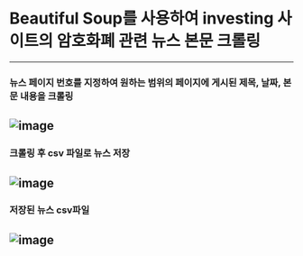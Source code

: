 # Beautiful Soup를 사용하여 investing 사이트의 암호화폐 관련 뉴스 본문 크롤링
---
### 뉴스 페이지 번호를 지정하여 원하는 범위의 페이지에 게시된 제목, 날짜, 본문 내용을 크롤링
![image](https://github.com/chlwlgus97/Investing_Web_Crawling/assets/130372088/f39eb7dd-94fa-478e-80f1-834c3030b41c)
---
### 크롤링 후 csv 파일로 뉴스 저장
![image](https://github.com/chlwlgus97/Investing_Web_Crawling/assets/130372088/b79520b8-004c-481c-a84a-18c9677c17ed)
---
### 저장된 뉴스 csv파일
![image](https://github.com/chlwlgus97/Investing_Web_Crawling/assets/130372088/bedbaa47-23d6-4901-ab51-cbe00ccd7b71)
---

